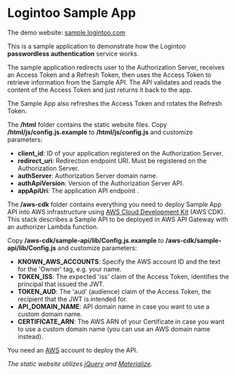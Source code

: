 # Logintoo Sample App

The demo website: [sample.logintoo.com](https://sample.logintoo.com)

This is a sample application to demonstrate how the Logintoo **passwordless authentication** service works.

The sample application redirects user to the Authorization Server, receives an Access Token and a Refresh Token, then uses the Access Token to retrieve information from the Sample API. The API validates and reads the content of the Access Token and just returns it back to the app.

The Sample App also refreshes the Access Token and rotates the Refresh Token.

The **/html** folder contains the static website files. 
Copy **/html/js/config.js.example** to **/html/js/config.js** and customize parameters:

- **client_id**: ID of your application registered on the Authorization Server.
- **redirect_uri**: Redirection endpoint URI. Must be registered on the Authorization Server.
- **authServer**: Authorization Server domain name.
- **authApiVersion**: Version of the Authorization Server API.
- **appApiUri**: The application API endpoint .

The **/aws-cdk** folder contains everything you need to deploy Sample App API into AWS infrastructure using [AWS Cloud Development Kit](https://aws.amazon.com/cdk/) (AWS CDK). This stack describes a Sample API to be deployed in AWS API Gateway with an authorizer Lambda function.

Copy **/aws-cdk/sample-api/lib/Config.js.example** to **/aws-cdk/sample-api/lib/Config.js** and customize parameters:

- **KNOWN_AWS_ACCOUNTS**: Specify the AWS account ID and the text for the 'Owner' tag, e.g. your name.
- **TOKEN_ISS**: The expected 'iss' claim of the Access Token, identifies the principal that issued the JWT.
- **TOKEN_AUD**: The 'aud' (audience) claim of the Access Token, the recipient that the JWT is intended for.
- **API_DOMAIN_NAME**: API domain name in case you want to use a custom domain name.
- **CERTIFICATE_ARN**: The AWS ARN of your Certificate in case you want to use a custom domain name (you can use an AWS domain name instead).

You need an [AWS](https://aws.amazon.com/) account to deploy the API.

*The static website utilizes [jQuery](https://jquery.com) and [Materialize](https://materializecss.com).*
